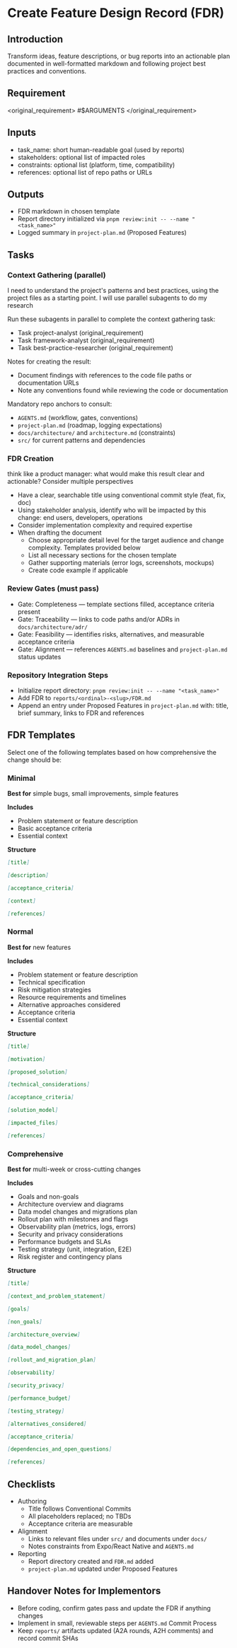 # Create Feature Design Record (FDR)

## Introduction

Transform ideas, feature descriptions, or bug reports into an actionable plan documented in well-formatted markdown
and following project best practices and conventions.

## Requirement

<original_requirement> #$ARGUMENTS </original_requirement>

## Inputs

- task_name: short human-readable goal (used by reports)
- stakeholders: optional list of impacted roles
- constraints: optional list (platform, time, compatibility)
- references: optional list of repo paths or URLs

## Outputs

- FDR markdown in chosen template
- Report directory initialized via `pnpm review:init -- --name "<task_name>"`
- Logged summary in `project-plan.md` (Proposed Features)

## Tasks

### Context Gathering (parallel)

<thinking>I need to understand the project's patterns and best practices, using the project files as a starting point.
I will use parallel subagents to do my research</thinking>

Run these subagents in parallel to complete the context gathering task:

- Task project-analyst (original_requirement)
- Task framework-analyst (original_requirement)
- Task best-practice-researcher (original_requirement)

Notes for creating the result:

- Document findings with references to the code file paths or documentation URLs
- Note any conventions found while reviewing the code or documentation

Mandatory repo anchors to consult:

- `AGENTS.md` (workflow, gates, conventions)
- `project-plan.md` (roadmap, logging expectations)
- `docs/architecture/` and `architecture.md` (constraints)
- `src/` for current patterns and dependencies

### FDR Creation

<thinking>think like a product manager: what would make this result clear and actionable? Consider multiple perspectives</thinking>

- Have a clear, searchable title using conventional commit style (feat, fix, doc)
- Using stakeholder analysis, identify who will be impacted by this change: end users, developers, operations
- Consider implementation complexity and required expertise
- When drafting the document
  - Choose appropriate detail level for the target audience and change complexity. Templates provided below
  - List all necessary sections for the chosen template
  - Gather supporting materials (error logs, screenshots, mockups)
  - Create code example if applicable

### Review Gates (must pass)

- Gate: Completeness — template sections filled, acceptance criteria present
- Gate: Traceability — links to code paths and/or ADRs in `docs/architecture/adr/`
- Gate: Feasibility — identifies risks, alternatives, and measurable acceptance criteria
- Gate: Alignment — references `AGENTS.md` baselines and `project-plan.md` status updates

### Repository Integration Steps

- Initialize report directory: `pnpm review:init -- --name "<task_name>"`
- Add FDR to `reports/<ordinal>-<slug>/FDR.md`
- Append an entry under Proposed Features in `project-plan.md` with: title, brief summary, links to FDR and references

## FDR Templates

Select one of the following templates based on how comprehensive the change should be:

### Minimal

**Best for** simple bugs, small improvements, simple features

**Includes**

- Problem statement or feature description
- Basic acceptance criteria
- Essential context

**Structure**

```markdown
[title]

[description]

[acceptance_criteria]

[context]

[references]
```

### Normal

**Best for** new features

**Includes**

- Problem statement or feature description
- Technical specification
- Risk mitigation strategies
- Resource requirements and timelines
- Alternative approaches considered
- Acceptance criteria
- Essential context

**Structure**

```markdown
[title]

[motivation]

[proposed_solution]

[technical_considerations]

[acceptance_criteria]

[solution_model]

[impacted_files]

[references]
```

### Comprehensive

**Best for** multi-week or cross-cutting changes

**Includes**

- Goals and non-goals
- Architecture overview and diagrams
- Data model changes and migrations plan
- Rollout plan with milestones and flags
- Observability plan (metrics, logs, errors)
- Security and privacy considerations
- Performance budgets and SLAs
- Testing strategy (unit, integration, E2E)
- Risk register and contingency plans

**Structure**

```markdown
[title]

[context_and_problem_statement]

[goals]

[non_goals]

[architecture_overview]

[data_model_changes]

[rollout_and_migration_plan]

[observability]

[security_privacy]

[performance_budget]

[testing_strategy]

[alternatives_considered]

[acceptance_criteria]

[dependencies_and_open_questions]

[references]
```

## Checklists

- Authoring
  - Title follows Conventional Commits
  - All placeholders replaced; no TBDs
  - Acceptance criteria are measurable
- Alignment
  - Links to relevant files under `src/` and documents under `docs/`
  - Notes constraints from Expo/React Native and `AGENTS.md`
- Reporting
  - Report directory created and `FDR.md` added
  - `project-plan.md` updated under Proposed Features

## Handover Notes for Implementors

- Before coding, confirm gates pass and update the FDR if anything changes
- Implement in small, reviewable steps per `AGENTS.md` Commit Process
- Keep `reports/` artifacts updated (A2A rounds, A2H comments) and record commit SHAs
